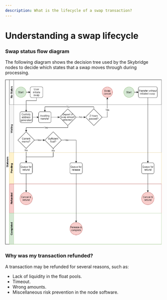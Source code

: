 ```yaml
---
description: What is the lifecycle of a swap transaction?
---
```


# Understanding a swap lifecycle

### Swap status flow diagram

The following diagram shows the decision tree used by the Skybridge nodes to decide which states that a swap moves through during processing.

![Standard process for a cross-chain swap \(outdated\).](../.gitbook/assets/status.png)

### Why was my transaction refunded?

A transaction may be refunded for several reasons, such as:

* Lack of liquidity in the float pools.
* Timeout.
* Wrong amounts.
* Miscellaneous risk prevention in the node software.

